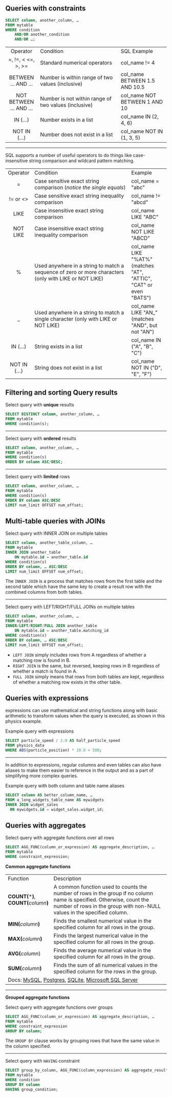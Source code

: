 ## Queries with constraints

```sql
SELECT column, another_column, …
FROM mytable
WHERE condition
    AND/OR another_condition
    AND/OR …;
```

<table>
        <tbody><tr>
            <td style="width: 20%; text-align: center;">Operator</td>
            <td style="width: 50%">Condition</td>
            <td>SQL Example</td>
        </tr>
        <tr>
            <td style="text-align: center;">=, !=, &lt; &lt;=, &gt;, &gt;=</td>
            <td>Standard numerical operators</td>
            <td>col_name <span class="faux-keyword">!=</span> 4</td>
        </tr>
        <tr>
            <td style="text-align: center;">BETWEEN … AND …</td>
            <td>Number is within range of two values (inclusive)</td>
            <td>col_name <span class="faux-keyword">BETWEEN</span> 1.5 <span class="faux-keyword">AND</span> 10.5</td>
        </tr>
        <tr>
            <td style="text-align: center;">NOT BETWEEN … AND …</td>
            <td>Number is not within range of two values (inclusive)</td>
            <td>col_name <span class="faux-keyword">NOT BETWEEN</span> 1 <span class="faux-keyword">AND</span> 10</td>
        </tr>
        <tr>
            <td style="text-align: center;">IN (…)</td>
            <td>Number exists in a list</td>
            <td>col_name <span class="faux-keyword">IN</span> (2, 4, 6)</td>
        </tr>
        <tr>
            <td style="text-align: center;">NOT IN (…)</td>
            <td>Number does not exist in a list</td>
            <td>col_name <span class="faux-keyword">NOT IN</span> (1, 3, 5)</td>
        </tr>
    </tbody>
</table>

---

SQL supports a number of useful operators to do things like case-insensitive string comparison and wildcard pattern matching.

<table class="table table-striped table-condensed">
        <tbody><tr>
            <td style="width: 15%; text-align: center;">Operator</td>
            <td style="width: 60%">Condition</td>
            <td>Example</td>
        </tr>
        <tr>
            <td style="text-align: center;">=</td>
            <td>Case sensitive exact string comparison (<em>notice the single equals</em>)</td>
            <td>col_name <span class="faux-keyword">=</span> "abc"</td>
        </tr>
        <tr>
            <td style="text-align: center;">!= or &lt;&gt;</td>
            <td>Case sensitive exact string inequality comparison</td>
            <td>col_name <span class="faux-keyword">!=</span> "abcd"</td>
        </tr>
        <tr>
            <td style="text-align: center;">LIKE</td>
            <td>Case insensitive exact string comparison</td>
            <td>col_name <span class="faux-keyword">LIKE</span> "ABC"</td>
        </tr>
        <tr>
            <td style="text-align: center;">NOT LIKE</td>
            <td>Case insensitive exact string inequality comparison</td>
            <td>col_name <span class="faux-keyword">NOT LIKE</span> "ABCD"</td>
        </tr>
        <tr>
            <td style="text-align: center;">%</td>
            <td>Used anywhere in a string to match 
                a sequence of zero or more characters (only with LIKE or NOT LIKE)</td>
            <td>col_name <span class="faux-keyword">LIKE</span> "%AT%"<br>
                (matches "<span class="uline">AT</span>", "<span class="uline">AT</span>TIC", "C<span class="uline">AT</span>" 
                    or even "B<span class="uline">AT</span>S")</td>
        </tr>
        <tr>
            <td style="text-align: center;">_</td>
            <td>Used anywhere in a string to match 
                a single character (only with LIKE or NOT LIKE)</td>
            <td>col_name <span class="faux-keyword">LIKE</span> "AN_"<br>
                (matches "<span class="uline">AN</span>D", but not "<span class="uline">AN</span>")</td>
        </tr>
        <tr>
            <td style="text-align: center;">IN (…)</td>
            <td>String exists in a list</td>
            <td>col_name <span class="faux-keyword">IN</span> ("A", "B", "C")</td>
        </tr>
        <tr>
            <td style="text-align: center;">NOT IN (…)</td>
            <td>String does not exist in a list</td>
            <td>col_name <span class="faux-keyword">NOT IN</span> ("D", "E", "F")</td>
        </tr>
    </tbody>
</table>

## Filtering and sorting Query results

Select query with **unique** results
```sql
SELECT DISTINCT column, another_column, …
FROM mytable
WHERE condition(s);
```

---

Select query with **ordered** results
```sql
SELECT column, another_column, …
FROM mytable
WHERE condition(s)
ORDER BY column ASC/DESC;
```

---

Select query with **limited** rows
```sql
SELECT column, another_column, …
FROM mytable
WHERE condition(s)
ORDER BY column ASC/DESC
LIMIT num_limit OFFSET num_offset;
```

## Multi-table queries with JOINs

Select query with INNER JOIN on multiple tables
```sql
SELECT column, another_table_column, …
FROM mytable
INNER JOIN another_table 
    ON mytable.id = another_table.id
WHERE condition(s)
ORDER BY column, … ASC/DESC
LIMIT num_limit OFFSET num_offset;
```
The `INNER JOIN` is a process that matches rows from the first table and the second table which have the same key to create a result row with the combined columns from both tables.

---

Select query with LEFT/RIGHT/FULL JOINs on multiple tables
```sql
SELECT column, another_column, …
FROM mytable
INNER/LEFT/RIGHT/FULL JOIN another_table 
    ON mytable.id = another_table.matching_id
WHERE condition(s)
ORDER BY column, … ASC/DESC
LIMIT num_limit OFFSET num_offset;
```
- `LEFT JOIN` simply includes rows from A regardless of whether a matching row is found in B.
- `RIGHT JOIN` is the same, but reversed, keeping rows in B regardless of whether a match is found in A.
- `FULL JOIN` simply means that rows from both tables are kept, regardless of whether a matching row exists in the other table.

## Queries with expressions

expressions can use mathematical and string functions along with basic arithmetic to transform values when the query is executed, as shown in this physics example.

Example query with expressions
```sql
SELECT particle_speed / 2.0 AS half_particle_speed
FROM physics_data
WHERE ABS(particle_position) * 10.0 > 500;
```

---

In addition to expressions, regular columns and even tables can also have aliases to make them easier to reference in the output and as a part of simplifying more complex queries.

Example query with both column and table name aliases
```sql
SELECT column AS better_column_name, …
FROM a_long_widgets_table_name AS mywidgets
INNER JOIN widget_sales
  ON mywidgets.id = widget_sales.widget_id;
```

## Queries with aggregates

Select query with aggregate functions over all rows
```sql
SELECT AGG_FUNC(column_or_expression) AS aggregate_description, …
FROM mytable
WHERE constraint_expression;
```

**Common aggregate functions**

<table class="table table-striped table-condensed">
        <tbody><tr>
            <td style="width: 20%">Function</td>
            <td class="unhighlight">Description</td>
        </tr>
        <tr>
            <td><strong>COUNT(</strong>*<strong>)</strong>, <strong>COUNT(</strong><span style="font-style: italic">column</span><strong>)</strong></td>
            <td>A common function used to counts the number of rows in the group if no column name is specified. 
                Otherwise, count the number of rows in the group with non-NULL values in the specified column.</td>
        </tr>
        <tr>
            <td><strong>MIN(</strong><span style="font-style: italic">column</span><strong>)</strong></td>
            <td>Finds the smallest numerical value in the specified column for all rows in the group.</td>
        </tr>
        <tr>
            <td><strong>MAX(</strong><span style="font-style: italic">column</span><strong>)</strong></td>
            <td>Finds the largest numerical value in the specified column for all rows in the group.</td>
        </tr>
        <tr>
            <td><strong>AVG(</strong><span style="font-style: italic">column</span>)<strong></strong></td>
            <td>Finds the average numerical value in the specified column for all rows in the group.</td>
        </tr>
        <tr>
            <td><strong>SUM(</strong><span style="font-style: italic">column</span><strong>)</strong></td>
            <td>Finds the sum of all numerical values in the specified column for the rows in the group.</td>
        </tr>
        <tr>
            <td colspan="2">Docs:
                <a href="https://dev.mysql.com/doc/refman/5.6/en/group-by-functions.html" title="MySQL Aggregate Functions">MySQL</a>,
                <a href="http://www.postgresql.org/docs/9.4/static/functions-aggregate.html" title="Postgres Aggregate Functions">Postgres</a>,
                <a href="http://www.sqlite.org/lang_aggfunc.html" title="SQLite Aggregate Functions">SQLite</a>,
                <a href="https://msdn.microsoft.com/en-us/library/ms173454.aspx" title="Microsoft SQL Server Aggregate Functions">Microsoft SQL Server</a>
            </td>
        </tr>
    </tbody>
</table>

---

**Grouped aggregate functions**


Select query with aggregate functions over groups
```sql
SELECT AGG_FUNC(column_or_expression) AS aggregate_description, …
FROM mytable
WHERE constraint_expression
GROUP BY column;
```
The `GROUP BY` clause works by grouping rows that have the same value in the column specified.

---

Select query with `HAVING` constraint
```sql
SELECT group_by_column, AGG_FUNC(column_expression) AS aggregate_result_alias, …
FROM mytable
WHERE condition
GROUP BY column
HAVING group_condition;
```
